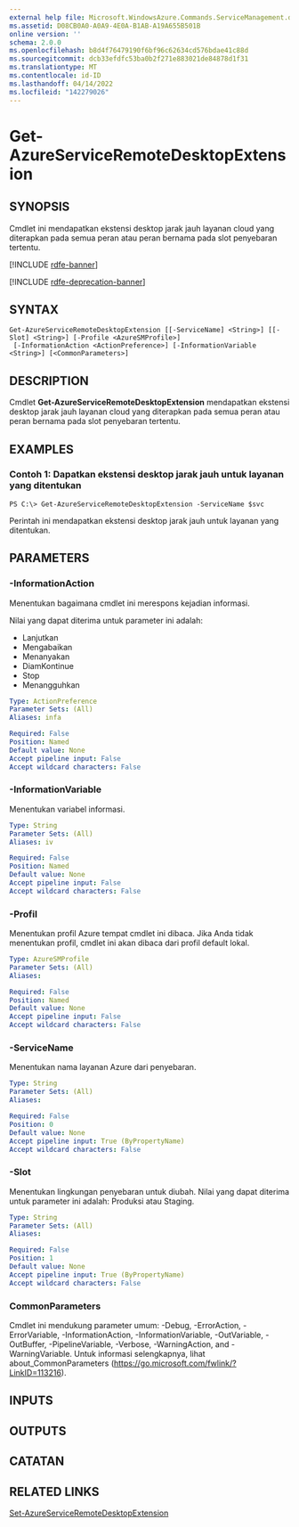 ```yaml
---
external help file: Microsoft.WindowsAzure.Commands.ServiceManagement.dll-Help.xml
ms.assetid: D08CB0A0-A0A9-4E0A-B1AB-A19A655B501B
online version: ''
schema: 2.0.0
ms.openlocfilehash: b8d4f76479190f6bf96c62634cd576bdae41c88d
ms.sourcegitcommit: dcb33efdfc53ba0b2f271e883021de84878d1f31
ms.translationtype: MT
ms.contentlocale: id-ID
ms.lasthandoff: 04/14/2022
ms.locfileid: "142279026"
---
```

# Get-AzureServiceRemoteDesktopExtension

## SYNOPSIS
Cmdlet ini mendapatkan ekstensi desktop jarak jauh layanan cloud yang diterapkan pada semua peran atau peran bernama pada slot penyebaran tertentu.

[!INCLUDE [rdfe-banner](../../includes/rdfe-banner.md)]

[!INCLUDE [rdfe-deprecation-banner](../../includes/rdfe-deprecation-banner.md)]

## SYNTAX

```
Get-AzureServiceRemoteDesktopExtension [[-ServiceName] <String>] [[-Slot] <String>] [-Profile <AzureSMProfile>]
 [-InformationAction <ActionPreference>] [-InformationVariable <String>] [<CommonParameters>]
```

## DESCRIPTION
Cmdlet **Get-AzureServiceRemoteDesktopExtension** mendapatkan ekstensi desktop jarak jauh layanan cloud yang diterapkan pada semua peran atau peran bernama pada slot penyebaran tertentu.

## EXAMPLES

### Contoh 1: Dapatkan ekstensi desktop jarak jauh untuk layanan yang ditentukan
```
PS C:\> Get-AzureServiceRemoteDesktopExtension -ServiceName $svc
```

Perintah ini mendapatkan ekstensi desktop jarak jauh untuk layanan yang ditentukan.

## PARAMETERS

### -InformationAction
Menentukan bagaimana cmdlet ini merespons kejadian informasi.

Nilai yang dapat diterima untuk parameter ini adalah:

- Lanjutkan
- Mengabaikan
- Menanyakan
- DiamKontinue
- Stop
- Menangguhkan

```yaml
Type: ActionPreference
Parameter Sets: (All)
Aliases: infa

Required: False
Position: Named
Default value: None
Accept pipeline input: False
Accept wildcard characters: False
```

### -InformationVariable
Menentukan variabel informasi.

```yaml
Type: String
Parameter Sets: (All)
Aliases: iv

Required: False
Position: Named
Default value: None
Accept pipeline input: False
Accept wildcard characters: False
```

### -Profil
Menentukan profil Azure tempat cmdlet ini dibaca.
Jika Anda tidak menentukan profil, cmdlet ini akan dibaca dari profil default lokal.

```yaml
Type: AzureSMProfile
Parameter Sets: (All)
Aliases: 

Required: False
Position: Named
Default value: None
Accept pipeline input: False
Accept wildcard characters: False
```

### -ServiceName
Menentukan nama layanan Azure dari penyebaran.

```yaml
Type: String
Parameter Sets: (All)
Aliases: 

Required: False
Position: 0
Default value: None
Accept pipeline input: True (ByPropertyName)
Accept wildcard characters: False
```

### -Slot
Menentukan lingkungan penyebaran untuk diubah.
Nilai yang dapat diterima untuk parameter ini adalah: Produksi atau Staging.

```yaml
Type: String
Parameter Sets: (All)
Aliases: 

Required: False
Position: 1
Default value: None
Accept pipeline input: True (ByPropertyName)
Accept wildcard characters: False
```

### CommonParameters
Cmdlet ini mendukung parameter umum: -Debug, -ErrorAction, -ErrorVariable, -InformationAction, -InformationVariable, -OutVariable, -OutBuffer, -PipelineVariable, -Verbose, -WarningAction, and -WarningVariable. Untuk informasi selengkapnya, lihat about_CommonParameters (https://go.microsoft.com/fwlink/?LinkID=113216).

## INPUTS

## OUTPUTS

## CATATAN

## RELATED LINKS

[Set-AzureServiceRemoteDesktopExtension](./Set-AzureServiceRemoteDesktopExtension.md)


